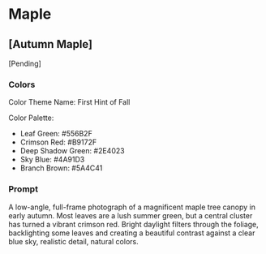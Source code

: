 # Maple

## [Autumn Maple]

[Pending]

### Colors

Color Theme Name: First Hint of Fall

Color Palette:

- Leaf Green: #556B2F
- Crimson Red: #B9172F
- Deep Shadow Green: #2E4023
- Sky Blue: #4A91D3
- Branch Brown: #5A4C41

### Prompt

A low-angle, full-frame photograph of a magnificent maple tree canopy in early autumn. Most leaves are a lush summer green, but a central cluster has turned a vibrant crimson red. Bright daylight filters through the foliage, backlighting some leaves and creating a beautiful contrast against a clear blue sky, realistic detail, natural colors.